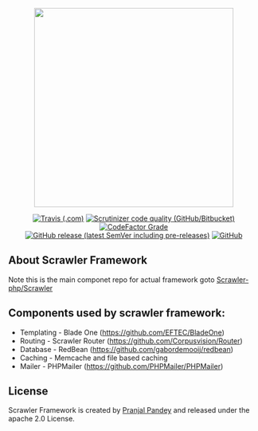<p align="center"><img src="https://cdn.discordapp.com/attachments/682361422831026257/709508006618071120/Scrawleer-PHP.svg" width="400"></p>
<p align="center">
  <a href="https://travis-ci.com/github/scrawler-labs/framework"><img alt="Travis (.com)" src="https://img.shields.io/travis/com/scrawler-labs/framework?style=flat-square"></a>
<a href="https://scrutinizer-ci.com/g/scrawler-php/framework"><img alt="Scrutinizer code quality (GitHub/Bitbucket)" src="https://img.shields.io/scrutinizer/quality/g/scrawler-php/framework?style=flat-square"></a>
<a href="https://www.codefactor.io/repository/github/scrawler-labs/framework"><img alt="CodeFactor Grade" src="https://img.shields.io/codefactor/grade/github/scrawler-labs/framework?label=code%20factor&style=flat-square"></a>
<!--   <a href="https://packagist.org/packages/scrawler/framework"><img alt="Packagist Downloads" src="https://img.shields.io/packagist/dt/scrawler/framework?style=flat-square"></a> -->
 <a href="https://packagist.org/packages/scrawler/framework"> <img alt="GitHub release (latest SemVer including pre-releases)" src="https://img.shields.io/github/v/release/scrawler-php/framework?include_prereleases"></a>
  <a href="https://github.com/scrawler-php/framework/blob/master/LICENSE"><img alt="GitHub" src="https://img.shields.io/github/license/scrawler-php/framework?style=flat-square"></a>
</p>


## About Scrawler Framework

Note this is the main componet repo for actual framework goto <a href="https://github.com/scrawler-php/scrawler">Scrawler-php/Scrawler</a>

## Components used by scrawler framework:

* Templating - Blade One (https://github.com/EFTEC/BladeOne) 
* Routing - Scrawler Router (https://github.com/Corpusvision/Router)
* Database - RedBean (https://github.com/gabordemooij/redbean) 
* Caching - Memcache and file based caching 
* Mailer - PHPMailer (https://github.com/PHPMailer/PHPMailer)


## License

Scrawler Framework is created by [Pranjal Pandey](https://www.physcocode.com) and released under
the apache 2.0 License.
